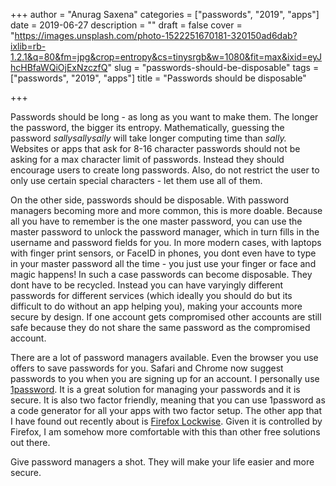 +++
author = "Anurag Saxena"
categories = ["passwords", "2019", "apps"]
date = 2019-06-27
description = ""
draft = false
cover = "https://images.unsplash.com/photo-1522251670181-320150ad6dab?ixlib=rb-1.2.1&q=80&fm=jpg&crop=entropy&cs=tinysrgb&w=1080&fit=max&ixid=eyJhcHBfaWQiOjExNzczfQ"
slug = "passwords-should-be-disposable"
tags = ["passwords", "2019", "apps"]
title = "Passwords should be disposable"

+++


Passwords should be long - as long as you want to make them. The longer the password, the bigger its entropy. Mathematically, guessing the password _sallysallysally_ will take longer computing time than _sally._ Websites or apps that ask for 8-16 character passwords should not be asking for a max character limit of passwords. Instead they should encourage users to create long passwords. Also, do not restrict the user to only use certain special characters - let them use all of them.

On the other side, passwords should be disposable. With password managers becoming more and more common, this is more doable. Because all you have to remember is the one master password, you can use the master password to unlock the password manager, which in turn fills in the username and password fields for you. In more modern cases, with laptops with finger print sensors, or FaceID in phones, you dont even have to type in your master password all the time - you just use your finger or face and magic happens! In such a case passwords can become disposable. They dont have to be recycled. Instead you can have varyingly different passwords for different services (which ideally you should do but its difficult to do without an app helping you), making your accounts more secure by design. If one account gets compromised other accounts are still safe because they do not share the same password as the compromised account.

There are a lot of password managers available. Even the browser you use offers to save passwords for you. Safari and Chrome now suggest passwords to you when you are signing up for an account. I personally use [1password](https://1password.com/). It is a great solution for managing your passwords and it is secure. It is also two factor friendly, meaning that you can use 1password as a code generator for all your apps with two factor setup. The other app that I have found out recently about is [Firefox Lockwise](https://lockwise.firefox.com/). Given it is controlled by Firefox, I am somehow more comfortable with this than other free solutions out there.

Give  password managers a shot. They will make your life easier and more secure.

